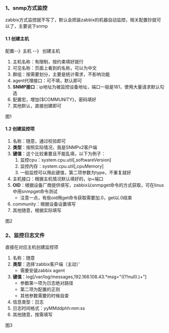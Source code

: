 ### 1、snmp方式监控
zabbix方式监控就不写了，默认会把装zabbix的机器自动监控，相关配置抄就可以了，主要说下snmp

#### 1.1 创建主机

配置--》主机 --》 创建主机

1. 主机名称：有限制，按约束填好就行
2. 可见名称：页面上看到的名称，可以为中文
3. 群组：按需要划分，主要是统计需求，不影响功能
4. agent代理接口：可不填，默认即可
5. **SNMP接口**：ip地址为被监控设备地址，端口一般是161，使用大量请求默认勾选
6. 配置宏，增加{$COMMUNITY}，密码填好
7. 其他默认，直接创建即可

图1

#### 1.2 创建监控项

1. 名称：随意，通过校验即可
2. **类型**：按照实际情况，我是SNMPv2客户端
3. **键值**：这个比较重要且不能乱填，以下为例子：
    1. 监控cpu：system.cpu.util[,softwareVersion]
    2. 监控内存：system.cpu.util[,cpuMemory]
    3. 一般监控可以用此键值，第二项参数为type，不重复就好
4. 主机接口：根据主机情况默认填好的，ip+端口
5. **OID**：根据设备厂商提供填写，zabbix以snmpget命令的方式获取，可在linux中用snmpget命令测试
    - 注意一点，有些oid用get命令获取需要加.0，get以.0结束
6. community：根据设备设置填写
7. 其他随意，根据实际填写

图2

### 2、监控日志文件

直接在对应主机创建监控项

1. 名称：随意
2. **类型**：选择‘zabbix客户端（主动）’
    - 需要安装zabbix agent
3. **键值**：log[/var/log/messages,192.168.108.43.*msg="((?!null).)+"]
    - 参数第一项为日志绝对路径
    - 第二项为配置的正则
    - 其他参数需要的时候自查
4. 信息类型：日志
5. 日志时间格式：yyMMddphh:mm:ss
6. 其他随意，按需填写

图3
